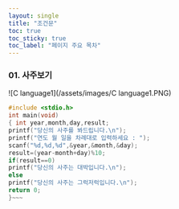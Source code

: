 ```yaml
---
layout: single
title: "조건문" 
toc: true
toc_sticky: true
toc_label: "페이지 주요 목차"
---
```

### 01. 사주보기
![C language1](/assets/images/C language1.PNG)
<C-->
~~~c
#include <stdio.h>
int main(void)
{ int year,month,day,result;
printf("당신의 사주를 봐드립니다.\n");
printf("연도 월 일을 차례대로 입력하세요 : ");
scanf("%d,%d,%d",&year,&month,&day);
result=(year-month+day)%10;
if(result==0)
printf("당신의 사주는 대박입니다.\n");
else
printf("당신의 사주는 그럭저럭입니다.\n");
return 0;
}~~~
